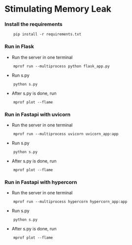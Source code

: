 # Stimulating Memory Leak

### Install the requirements
```
    pip install -r requirements.txt
```

### Run in Flask
- Run the server in one terminal
```
    mprof run --multiprocess python flask_app.py
```
- Run s.py
```
    python s.py
``` 
- After s.py is done, run
```
    mprof plot --flame
```

### Run in Fastapi with uvicorn
- Run the server in one terminal
```
    mprof run --multiprocess uvicorn uvicorn_app:app
```
- Run s.py
```
    python s.py
``` 
- After s.py is done, run
```
    mprof plot --flame
```

### Run in Fastapi with hypercorn
- Run the server in one terminal
```
    mprof run --multiprocess hypercorn hypercorn_app:app
```
- Run s.py
```
    python s.py
``` 
- After s.py is done, run
```
    mprof plot --flame
```